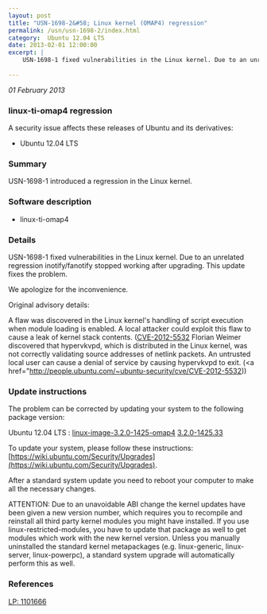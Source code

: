 ```yaml
---
layout: post
title: "USN-1698-2&#58; Linux kernel (OMAP4) regression"
permalink: /usn/usn-1698-2/index.html
category:  Ubuntu 12.04 LTS
date: 2013-02-01 12:00:00
excerpt: |
    USN-1698-1 fixed vulnerabilities in the Linux kernel. Due to an unrelated regression inotify/fanotify stopped working after upgrading. This update fixes the problem.
    
--- 
```

 
 

*01 February 2013*

### linux-ti-omap4 regression

A security issue affects these releases of Ubuntu and its derivatives:

* Ubuntu 12.04 LTS

### Summary

USN-1698-1 introduced a regression in the Linux kernel. 

### Software description

* linux-ti-omap4 

### Details

USN-1698-1 fixed vulnerabilities in the Linux kernel. Due to an unrelated regression inotify/fanotify stopped working after upgrading. This update fixes the problem.

We apologize for the inconvenience.

Original advisory details:

 A flaw was discovered in the Linux kernel&#39;s handling of script execution when module loading is enabled. A local attacker could exploit this flaw to cause a leak of kernel stack contents. ([CVE-2012-5532](http://people.ubuntu.com/~ubuntu-security/cve/CVE-2012-4530">CVE-2012-4530</a>) Florian Weimer discovered that hypervkvpd, which is distributed in the Linux kernel, was not correctly validating source addresses of netlink packets. An untrusted local user can cause a denial of service by causing hypervkvpd to exit. (<a href="http://people.ubuntu.com/~ubuntu-security/cve/CVE-2012-5532)) 

### Update instructions

The problem can be corrected by updating your system to the following package version:

Ubuntu 12.04 LTS
 : [linux-image-3.2.0-1425-omap4](https://launchpad.net/ubuntu/+source/linux-ti-omap4) <span> [3.2.0-1425.33](https://launchpad.net/ubuntu/+source/linux-ti-omap4/3.2.0-1425.33) </span> 

To update your system, please follow these instructions: [https://wiki.ubuntu.com/Security/Upgrades](https://wiki.ubuntu.com/Security/Upgrades).

After a standard system update you need to reboot your computer to make all the necessary changes.

ATTENTION: Due to an unavoidable ABI change the kernel updates have been given a new version number, which requires you to recompile and reinstall all third party kernel modules you might have installed. If you use linux-restricted-modules, you have to update that package as well to get modules which work with the new kernel version. Unless you manually uninstalled the standard kernel metapackages (e.g. linux-generic, linux-server, linux-powerpc), a standard system upgrade will automatically perform this as well. 

### References

 
 [LP: 1101666](https://launchpad.net/bugs/1101666)
 

